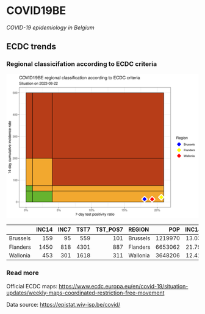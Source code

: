 
# COVID19BE

*COVID-19 epidemiology in Belgium*

## ECDC trends

### Regional classicifation according to ECDC criteria

![](COVID9BE-ecdc-trend.png)

|          | INC14 | INC7 | TST7 | TST\_POS7 | REGION   |     POP | INC14\_RT |       PR7 |        GR |
| :------- | ----: | ---: | ---: | --------: | :------- | ------: | --------: | --------: | --------: |
| Brussels |   159 |   95 |  559 |       101 | Brussels | 1219970 |  13.03311 | 0.1806798 | 0.4843750 |
| Flanders |  1450 |  818 | 4301 |       887 | Flanders | 6653062 |  21.79448 | 0.2062311 | 0.2943038 |
| Wallonia |   453 |  301 | 1618 |       311 | Wallonia | 3648206 |  12.41706 | 0.1922126 | 0.9802632 |

### Read more

Official ECDC maps:
<https://www.ecdc.europa.eu/en/covid-19/situation-updates/weekly-maps-coordinated-restriction-free-movement>

Data source: <https://epistat.wiv-isp.be/covid/>
